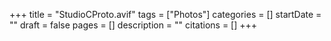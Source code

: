 +++
title = "StudioCProto.avif"
tags = ["Photos"]
categories = []
startDate = ""
draft = false
pages = []
description = ""
citations = []
+++
